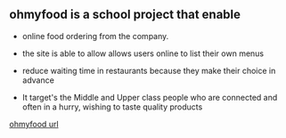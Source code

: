 ## ohmyfood is a school project that enable

- online food ordering from the company.

- the site is able to allow allows users online to list their own menus

- reduce waiting time in restaurants because they make their choice in advance

- It target's the Middle and Upper class people who are connected and often in a hurry, wishing to taste quality products

[ ohmyfood url][def]

[def]: https://ephraimelvis.github.io/ohmyfood/

